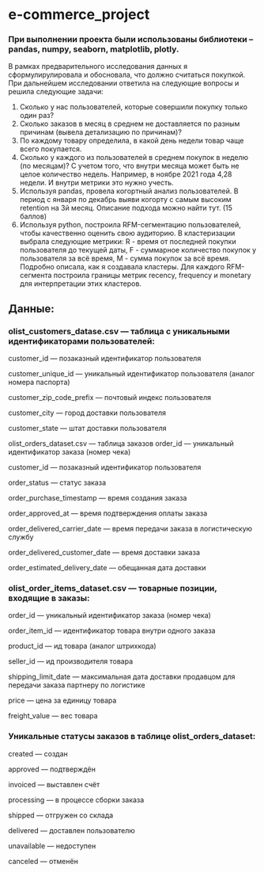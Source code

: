 # e-commerce_project

### При  выполнении проекта были использованы библиотеки – pandas, numpy, seaborn, matplotlib, plotly.
В рамках предварительного исследования данных я сформулирулировала и обосновала, что должно считаться покупкой.   
При дальнейшем исследовании ответила на следующие вопросы и решила следующие задачи:
1. Сколько у нас пользователей, которые совершили покупку только один раз?
2. Сколько заказов в месяц в среднем не доставляется по разным причинам (вывела детализацию по причинам)?
3. По каждому товару определила, в какой день недели товар чаще всего покупается.
4. Сколько у каждого из пользователей в среднем покупок в неделю (по месяцам)? С учетом того, что внутри месяца может быть не целое количество недель. Например, в ноябре 2021 года 4,28 недели. И внутри метрики это нужно учесть.
5. Используя pandas, провела когортный анализ пользователей. В период с января по декабрь выяви когорту с самым высоким retention на 3й месяц. Описание подхода можно найти тут. (15 баллов)
6. Используя python, построила RFM-сегментацию пользователей, чтобы качественно оценить свою аудиторию. В кластеризации выбрала следующие метрики: R - время от последней покупки пользователя до текущей даты, F - суммарное количество покупок у пользователя за всё время, M - сумма покупок за всё время. Подробно описала, как я создавала кластеры. Для каждого RFM-сегмента построила границы метрик recency, frequency и monetary для интерпретации этих кластеров.

## Данные:
### olist_customers_datase.csv — таблица с уникальными идентификаторами пользователей:

customer_id — позаказный идентификатор пользователя

customer_unique_id —  уникальный идентификатор пользователя  (аналог номера паспорта)

customer_zip_code_prefix —  почтовый индекс пользователя

customer_city —  город доставки пользователя

customer_state —  штат доставки пользователя

olist_orders_dataset.csv —  таблица заказов
order_id —  уникальный идентификатор заказа (номер чека)

customer_id —  позаказный идентификатор пользователя

order_status —  статус заказа

order_purchase_timestamp —  время создания заказа

order_approved_at —  время подтверждения оплаты заказа

order_delivered_carrier_date —  время передачи заказа в логистическую службу

order_delivered_customer_date —  время доставки заказа

order_estimated_delivery_date —  обещанная дата доставки

### olist_order_items_dataset.csv —  товарные позиции, входящие в заказы:

order_id —  уникальный идентификатор заказа (номер чека)

order_item_id —  идентификатор товара внутри одного заказа

product_id —  ид товара (аналог штрихкода)

seller_id — ид производителя товара

shipping_limit_date —  максимальная дата доставки продавцом для передачи заказа партнеру по логистике

price —  цена за единицу товара

freight_value —  вес товара

### Уникальные статусы заказов в таблице olist_orders_dataset:

created —  создан  

approved —  подтверждён  

invoiced —  выставлен счёт  

processing —  в процессе сборки заказа  

shipped —  отгружен со склада  

delivered —  доставлен пользователю  

unavailable —  недоступен  

canceled —  отменён  
